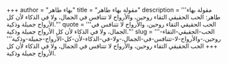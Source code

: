 +++
author = "بهاء طاهر"
title = "مقولة بهاء طاهر"
description = '''مقولة بهاء طاهر: الحب الحقيقي التقاء روحين، والأرواح لا تتنافس في الجمال، ولا في الذكاء لأن كل الأرواح جميلة وذكية.'''
quote = '''الحب الحقيقي التقاء روحين، والأرواح لا تتنافس في الجمال، ولا في الذكاء لأن كل الأرواح جميلة وذكية.'''
slug = '''الحب-الحقيقي-التقاء-روحين،-والأرواح-لا-تتنافس-في-الجمال،-ولا-في-الذكاء-لأن-كل-الأرواح-جميلة-وذكية'''
+++
الحب الحقيقي التقاء روحين، والأرواح لا تتنافس في الجمال، ولا في الذكاء لأن كل الأرواح جميلة وذكية.
